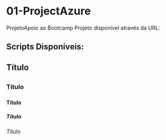 # 01-ProjectAzure
ProjetoApoio ao Bootcamp
Projeto disponível através da URL:
## Scripts Disponíveis:
## Título <h2>
### Título <h3>
#### Título <h4>
##### Título <h5>
###### Título <h6>
